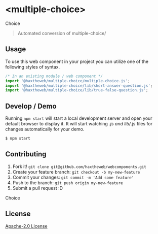 # &lt;multiple-choice&gt;

Choice
> Automated conversion of multiple-choice/

## Usage
To use this web component in your project you can utilize one of the following styles of syntax.

```js
/* In an existing module / web component */
import '@haxtheweb/multiple-choice/multiple-choice.js';
import '@haxtheweb/multiple-choice/lib/short-answer-question.js';
import '@haxtheweb/multiple-choice/lib/true-false-question.js';
```

## Develop / Demo
Running `npm start` will start a local development server and open your default browser to display it. It will start watching *.js and lib/*.js files for changes automatically for your demo.
```bash
$ npm start
```


## Contributing

1. Fork it! `git clone git@github.com/haxtheweb/webcomponents.git`
2. Create your feature branch: `git checkout -b my-new-feature`
3. Commit your changes: `git commit -m 'Add some feature'`
4. Push to the branch: `git push origin my-new-feature`
5. Submit a pull request :D

Choice

## License
[Apache-2.0 License](http://opensource.org/licenses/Apache-2.0)